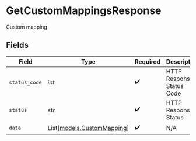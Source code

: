 # GetCustomMappingsResponse

Custom mapping


## Fields

| Field                                                    | Type                                                     | Required                                                 | Description                                              | Example                                                  |
| -------------------------------------------------------- | -------------------------------------------------------- | -------------------------------------------------------- | -------------------------------------------------------- | -------------------------------------------------------- |
| `status_code`                                            | *int*                                                    | :heavy_check_mark:                                       | HTTP Response Status Code                                | 200                                                      |
| `status`                                                 | *str*                                                    | :heavy_check_mark:                                       | HTTP Response Status                                     | OK                                                       |
| `data`                                                   | List[[models.CustomMapping](../models/custommapping.md)] | :heavy_check_mark:                                       | N/A                                                      |                                                          |
